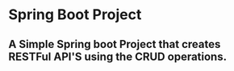 # Spring Boot Project

##   A Simple Spring boot Project that creates RESTFul API'S using the CRUD operations.
